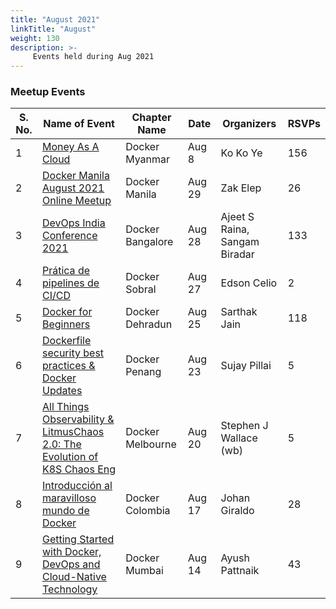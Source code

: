 ```yaml
---
title: "August 2021"
linkTitle: "August"
weight: 130
description: >-
     Events held during Aug 2021
---
```



### Meetup Events

| S. No. | Name of Event    |  Chapter Name | Date | Organizers  | RSVPs | 
|-----------|-----------|-------------|----------------|-------------|------------|
| 1 | [Money As A Cloud](https://www.meetup.com/Docker-Myanmar/events/279882232/) |  Docker Myanmar |  Aug 8 | Ko Ko Ye |  156 | <br>
| 2 | [Docker Manila August 2021 Online Meetup](https://www.meetup.com/Docker-Manila/events/279902012/) | Docker Manila |  Aug 29 | Zak Elep | 26 | <br>
| 3 | [DevOps India Conference 2021](https://www.meetup.com/Docker-Bangalore/events/279022938/) |  Docker Bangalore | Aug 28 | Ajeet S Raina, Sangam Biradar | 133 | <br>
| 4 | [Prática de pipelines de CI/CD](https://www.meetup.com/Docker-Sobral/events/279912009/) | Docker Sobral | Aug 27 | Edson Celio | 2 | <br>
| 5 | [Docker for Beginners](https://www.meetup.com/Docker-Dehradun/events/279967746/) | Docker Dehradun | Aug 25 |  Sarthak Jain | 118 | <br>
| 6 | [Dockerfile security best practices & Docker Updates](https://events.docker.com/events/details/docker-penang-presents-dockerfile-security-best-practices-docker-updates/)| Docker Penang| Aug 23 | Sujay Pillai | 5 | <br>
| 7 | [All Things Observability & LitmusChaos 2.0: The Evolution of K8S Chaos Eng](https://www.meetup.com/Melbourne-Docker-User-Group/events/280047109/) | Docker Melbourne  | Aug 20 | Stephen J Wallace (wb) | 5 | <br>
| 8 | [Introducción al maravilloso mundo de Docker](https://www.meetup.com/docker-colombia/events/280008519/) | Docker Colombia | Aug 17 | Johan Giraldo | 28 | <br>
| 9 | [Getting Started with Docker, DevOps and Cloud-Native Technology](https://www.meetup.com/Docker-Mumbai/events/279841076/) | Docker Mumbai | Aug 14 | Ayush Pattnaik | 43 | <br>
